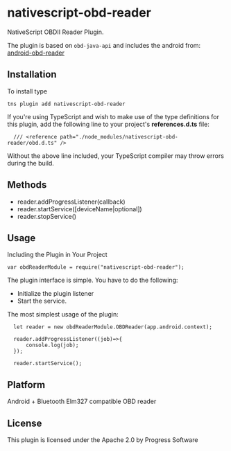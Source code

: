 # nativescript-obd-reader

NativeScript OBDII Reader Plugin.

The plugin is based on `obd-java-api` and includes the android from: [android-obd-reader](https://github.com/pires/android-obd-reader)

## Installation
To install type

```
tns plugin add nativescript-obd-reader

```

If you're using TypeScript and wish to make use of the type definitions for this plugin, add the following line to your project's **references.d.ts** file:

```
  /// <reference path="./node_modules/nativescript-obd-reader/obd.d.ts" />
```

Without the above line included, your TypeScript compiler may throw errors during the build.


## Methods


- reader.addProgressListener(callback)
- reader.startService([deviceName|optional])
- reader.stopService()

## Usage

Including the Plugin in Your Project

    var obdReaderModule = require("nativescript-obd-reader");


The plugin interface is simple. You have to do the following:

* Initialize the plugin listener
* Start the service.

The most simplest usage of the plugin:

```
  let reader = new obdReaderModule.OBDReader(app.android.context);

  reader.addProgressListener((job)=>{
      console.log(job);
  });

  reader.startService();
```
## Platform

Android + Bluetooth Elm327 compatible OBD reader

## License
This plugin is licensed under the Apache 2.0 by Progress Software
